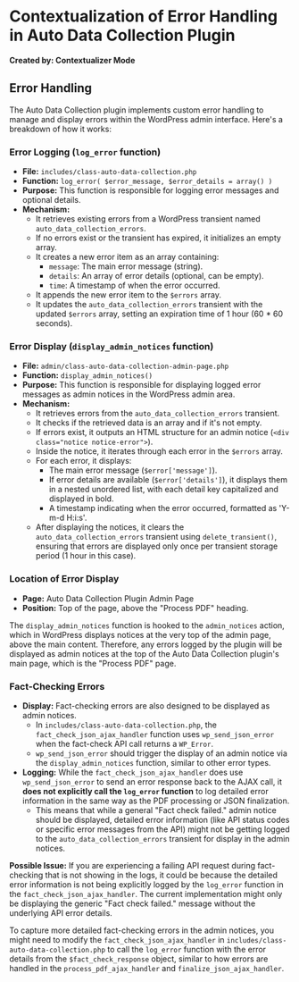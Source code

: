# Contextualization of Error Handling in Auto Data Collection Plugin

**Created by: Contextualizer Mode**

## Error Handling

The Auto Data Collection plugin implements custom error handling to manage and display errors within the WordPress admin interface. Here's a breakdown of how it works:

### Error Logging (`log_error` function)

- **File:** `includes/class-auto-data-collection.php`
- **Function:** `log_error( $error_message, $error_details = array() )`
- **Purpose:** This function is responsible for logging error messages and optional details.
- **Mechanism:**
    - It retrieves existing errors from a WordPress transient named `auto_data_collection_errors`.
    - If no errors exist or the transient has expired, it initializes an empty array.
    - It creates a new error item as an array containing:
        - `message`: The main error message (string).
        - `details`: An array of error details (optional, can be empty).
        - `time`: A timestamp of when the error occurred.
    - It appends the new error item to the `$errors` array.
    - It updates the `auto_data_collection_errors` transient with the updated `$errors` array, setting an expiration time of 1 hour (60 * 60 seconds).

### Error Display (`display_admin_notices` function)

- **File:** `admin/class-auto-data-collection-admin-page.php`
- **Function:** `display_admin_notices()`
- **Purpose:** This function is responsible for displaying logged error messages as admin notices in the WordPress admin area.
- **Mechanism:**
    - It retrieves errors from the `auto_data_collection_errors` transient.
    - It checks if the retrieved data is an array and if it's not empty.
    - If errors exist, it outputs an HTML structure for an admin notice (`<div class="notice notice-error">`).
    - Inside the notice, it iterates through each error in the `$errors` array.
    - For each error, it displays:
        - The main error message (`$error['message']`).
        - If error details are available (`$error['details']`), it displays them in a nested unordered list, with each detail key capitalized and displayed in bold.
        - A timestamp indicating when the error occurred, formatted as 'Y-m-d H:i:s'.
    - After displaying the notices, it clears the `auto_data_collection_errors` transient using `delete_transient()`, ensuring that errors are displayed only once per transient storage period (1 hour in this case).

### Location of Error Display

- **Page:** Auto Data Collection Plugin Admin Page
- **Position:** Top of the page, above the "Process PDF" heading.

The `display_admin_notices` function is hooked to the `admin_notices` action, which in WordPress displays notices at the very top of the admin page, above the main content. Therefore, any errors logged by the plugin will be displayed as admin notices at the top of the Auto Data Collection plugin's main page, which is the "Process PDF" page.

### Fact-Checking Errors

- **Display:** Fact-checking errors are also designed to be displayed as admin notices.
    - In `includes/class-auto-data-collection.php`, the `fact_check_json_ajax_handler` function uses `wp_send_json_error` when the fact-check API call returns a `WP_Error`.
    - `wp_send_json_error` should trigger the display of an admin notice via the `display_admin_notices` function, similar to other error types.
- **Logging:**  While the `fact_check_json_ajax_handler` does use `wp_send_json_error` to send an error response back to the AJAX call, it **does not explicitly call the `log_error` function** to log detailed error information in the same way as the PDF processing or JSON finalization.
    - This means that while a general "Fact check failed." admin notice should be displayed, detailed error information (like API status codes or specific error messages from the API) might not be getting logged to the `auto_data_collection_errors` transient for display in the admin notices.

**Possible Issue:** If you are experiencing a failing API request during fact-checking that is not showing in the logs, it could be because the detailed error information is not being explicitly logged by the `log_error` function in the `fact_check_json_ajax_handler`. The current implementation might only be displaying the generic "Fact check failed." message without the underlying API error details.

To capture more detailed fact-checking errors in the admin notices, you might need to modify the `fact_check_json_ajax_handler` in `includes/class-auto-data-collection.php` to call the `log_error` function with the error details from the `$fact_check_response` object, similar to how errors are handled in the `process_pdf_ajax_handler` and `finalize_json_ajax_handler`.